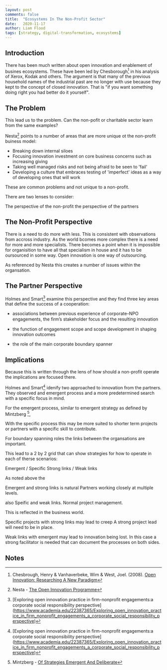 ```yaml
---
layout: post
comments: false
title:  "Ecosystems In The Non-Profit Sector"
date:   2020-11-17
author: Liam Flood
tags: [strategy, digital-transformation, ecosystems]
---
```



## Introduction

There has been much written about open innovation and enablement of busines ecosystems. These have been led by Chesborough[^f1] in his analysis of Xerox, Kodak and others. The argument is that many of the previous household names of the industrial past are no longer with use because they kept to the concept of closed innovation. That is "if you want something doing right you had better do it yourself". 



## The Problem

This lead us to the problem. Can the non-pofit or charitable sector learn from the same examples?

Nesta[^f2] points to a number of areas that are more unique ot the non-profit buiness model: 

* Breaking down internal siloes
* Focusing innovation investment on core business concerns such as increasing giving
* Taking well managed risks and not being afraid to be seen to 'fail'
* Developing a culture that embraces testing of 'imperfect' ideas as a way of developing ones that will work

These are common problems and not unique to a non-profit. 

There are two lenses to consider:

  The perspective of the non-profit
  the perspective of the partners

## The Non-Profit Perspective

There is a need to do more with less. This is consistent with observations from accross industry. As the world bcomes more complex there is a need for more and more specialists. There becomes a point when it is impossible for organisition to have all that specialism in house and it has to be oursourced in some way. Open innovation is one way of outsourcing. 

As referenced by Nesta this creates a number of issues within the organsation. 


## The Partner Perspective

Holmes and Smart[^f3] examine this perspective and they find three key areas that define the success of a cooperation: 

* associations between previous experience of corporate–NPO engagements, the ﬁrm’s stakeholder focus and the resulting innovation

* the function of engagement scope and scope development in shaping innovation outcomes

* the role of the main corporate boundary spanner



## Implications

Because this is written through the lens of how should a non-profit operate the implications are focused there. 

Holmes and Smart[^f3] idenify two approached to innovation from the partners. They observed and emergent process and a more predetermined search with a specific focus in mind. 

For the emergent process, similar to emergent strategy as defined by Mintzberg [^f4], 

With the specific process this may be more suited to shorter term projects or partners with a specific skill to contribute. 


For boundary spanning roles the links between the organsations are important. 


This lead to a 2 by 2 grid that can show strategies for how to operate in each of therse scenarios:

Emergent / Specific
Strong links / Weak links


As noted above the 

Emergent and strong links is natural
Partners working closely at multiple levels. 


also 
Speific and weak links. 
Normal project management. 


This is reflected in the business world. 

Specific projects with strong links may lead to creep
A strong project lead will need to be in place. 

Weak links with emergent may lead to innovation being lost. 
In this case a strong facilitator is needed that can document the processes on both sides. 





## Notes 
[^f1]: Chesbrough, Henry & Vanhaverbeke, Wim & West, Joel. (2008). [Open Innovation: Researching A New Paradigm](https://www.researchgate.net/publication/232957368_Open_Innovation_Researching_A_New_Paradigm)
[^f2]: Nesta - [The Open Innovation Programme](https://www.nesta.org.uk/report/the-open-innovation-programme-blog-series/)
[^f3]: [Exploring open innovation practice in ﬁrm-nonproﬁt engagements:a corporate social responsibility perspective] (https://www.academia.edu/22387365/Exploring_open_innovation_practice_in_firm_nonprofit_engagements_a_corporate_social_responsibility_perspective)
[^f4]: Mintzberg - [Of Strategies Emergent And Deliberate](http://strategy.sjsu.edu/www.stable/B290/reading/Mintzberg,%20H,%201985,%20Strategic%20Management%20Journal.%206%20pp%20257-272.pdf)
